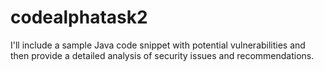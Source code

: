 # codealphatask2
 I'll include a sample Java code snippet with potential vulnerabilities and then provide a detailed analysis of security issues and recommendations.
